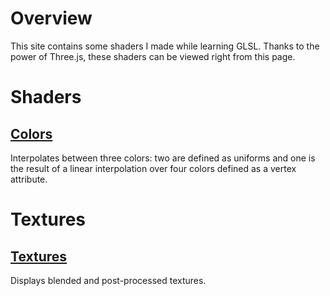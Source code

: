 # Overview
This site contains some shaders I made while learning GLSL. Thanks to the power of Three.js, these shaders can be viewed right from this page.

# Shaders
## [Colors](https://atomicbeef.github.io/shader-studies/colors)
Interpolates between three colors: two are defined as uniforms and one is the result of a linear interpolation over four colors defined as a vertex attribute.

# Textures
## [Textures](https://atomicbeef.github.io/shader-studies/textures)
Displays blended and post-processed textures.
